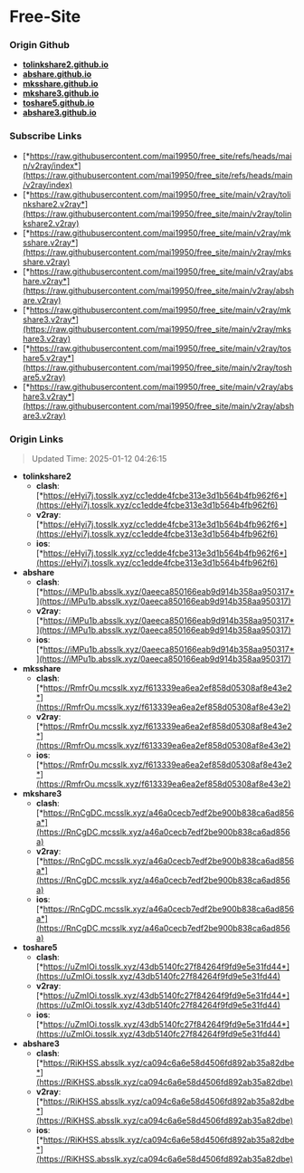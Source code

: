 # Free-Site

### Origin Github

- [**tolinkshare2.github.io**](https://github.com/tolinkshare2/tolinkshare2.github.io)
- [**abshare.github.io**](https://github.com/abshare/abshare.github.io)
- [**mksshare.github.io**](https://github.com/mksshare/mksshare.github.io)
- [**mkshare3.github.io**](https://github.com/mkshare3/mkshare3.github.io)
- [**toshare5.github.io**](https://github.com/toshare5/toshare5.github.io)
- [**abshare3.github.io**](https://github.com/abshare3/abshare3.github.io)

### Subscribe Links

- [*https://raw.githubusercontent.com/mai19950/free_site/refs/heads/main/v2ray/index*](https://raw.githubusercontent.com/mai19950/free_site/refs/heads/main/v2ray/index)
- [*https://raw.githubusercontent.com/mai19950/free_site/main/v2ray/tolinkshare2.v2ray*](https://raw.githubusercontent.com/mai19950/free_site/main/v2ray/tolinkshare2.v2ray)
- [*https://raw.githubusercontent.com/mai19950/free_site/main/v2ray/mksshare.v2ray*](https://raw.githubusercontent.com/mai19950/free_site/main/v2ray/mksshare.v2ray)
- [*https://raw.githubusercontent.com/mai19950/free_site/main/v2ray/abshare.v2ray*](https://raw.githubusercontent.com/mai19950/free_site/main/v2ray/abshare.v2ray)
- [*https://raw.githubusercontent.com/mai19950/free_site/main/v2ray/mkshare3.v2ray*](https://raw.githubusercontent.com/mai19950/free_site/main/v2ray/mkshare3.v2ray)
- [*https://raw.githubusercontent.com/mai19950/free_site/main/v2ray/toshare5.v2ray*](https://raw.githubusercontent.com/mai19950/free_site/main/v2ray/toshare5.v2ray)
- [*https://raw.githubusercontent.com/mai19950/free_site/main/v2ray/abshare3.v2ray*](https://raw.githubusercontent.com/mai19950/free_site/main/v2ray/abshare3.v2ray)

### Origin Links

> Updated Time: 2025-01-12 04:26:15

- **tolinkshare2**
  - **clash**: [*https://eHyi7j.tosslk.xyz/cc1edde4fcbe313e3d1b564b4fb962f6*](https://eHyi7j.tosslk.xyz/cc1edde4fcbe313e3d1b564b4fb962f6)
  - **v2ray**: [*https://eHyi7j.tosslk.xyz/cc1edde4fcbe313e3d1b564b4fb962f6*](https://eHyi7j.tosslk.xyz/cc1edde4fcbe313e3d1b564b4fb962f6)
  - **ios**: [*https://eHyi7j.tosslk.xyz/cc1edde4fcbe313e3d1b564b4fb962f6*](https://eHyi7j.tosslk.xyz/cc1edde4fcbe313e3d1b564b4fb962f6)
- **abshare**
  - **clash**: [*https://iMPu1b.absslk.xyz/0aeeca850166eab9d914b358aa950317*](https://iMPu1b.absslk.xyz/0aeeca850166eab9d914b358aa950317)
  - **v2ray**: [*https://iMPu1b.absslk.xyz/0aeeca850166eab9d914b358aa950317*](https://iMPu1b.absslk.xyz/0aeeca850166eab9d914b358aa950317)
  - **ios**: [*https://iMPu1b.absslk.xyz/0aeeca850166eab9d914b358aa950317*](https://iMPu1b.absslk.xyz/0aeeca850166eab9d914b358aa950317)
- **mksshare**
  - **clash**: [*https://RmfrOu.mcsslk.xyz/f613339ea6ea2ef858d05308af8e43e2*](https://RmfrOu.mcsslk.xyz/f613339ea6ea2ef858d05308af8e43e2)
  - **v2ray**: [*https://RmfrOu.mcsslk.xyz/f613339ea6ea2ef858d05308af8e43e2*](https://RmfrOu.mcsslk.xyz/f613339ea6ea2ef858d05308af8e43e2)
  - **ios**: [*https://RmfrOu.mcsslk.xyz/f613339ea6ea2ef858d05308af8e43e2*](https://RmfrOu.mcsslk.xyz/f613339ea6ea2ef858d05308af8e43e2)
- **mkshare3**
  - **clash**: [*https://RnCgDC.mcsslk.xyz/a46a0cecb7edf2be900b838ca6ad856a*](https://RnCgDC.mcsslk.xyz/a46a0cecb7edf2be900b838ca6ad856a)
  - **v2ray**: [*https://RnCgDC.mcsslk.xyz/a46a0cecb7edf2be900b838ca6ad856a*](https://RnCgDC.mcsslk.xyz/a46a0cecb7edf2be900b838ca6ad856a)
  - **ios**: [*https://RnCgDC.mcsslk.xyz/a46a0cecb7edf2be900b838ca6ad856a*](https://RnCgDC.mcsslk.xyz/a46a0cecb7edf2be900b838ca6ad856a)
- **toshare5**
  - **clash**: [*https://uZmIOi.tosslk.xyz/43db5140fc27f84264f9fd9e5e31fd44*](https://uZmIOi.tosslk.xyz/43db5140fc27f84264f9fd9e5e31fd44)
  - **v2ray**: [*https://uZmIOi.tosslk.xyz/43db5140fc27f84264f9fd9e5e31fd44*](https://uZmIOi.tosslk.xyz/43db5140fc27f84264f9fd9e5e31fd44)
  - **ios**: [*https://uZmIOi.tosslk.xyz/43db5140fc27f84264f9fd9e5e31fd44*](https://uZmIOi.tosslk.xyz/43db5140fc27f84264f9fd9e5e31fd44)
- **abshare3**
  - **clash**: [*https://RiKHSS.absslk.xyz/ca094c6a6e58d4506fd892ab35a82dbe*](https://RiKHSS.absslk.xyz/ca094c6a6e58d4506fd892ab35a82dbe)
  - **v2ray**: [*https://RiKHSS.absslk.xyz/ca094c6a6e58d4506fd892ab35a82dbe*](https://RiKHSS.absslk.xyz/ca094c6a6e58d4506fd892ab35a82dbe)
  - **ios**: [*https://RiKHSS.absslk.xyz/ca094c6a6e58d4506fd892ab35a82dbe*](https://RiKHSS.absslk.xyz/ca094c6a6e58d4506fd892ab35a82dbe)
